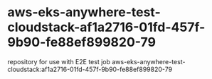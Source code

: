 # aws-eks-anywhere-test-cloudstack-af1a2716-01fd-457f-9b90-fe88ef899820-79
repository for use with E2E test job aws-eks-anywhere-test-cloudstack:af1a2716-01fd-457f-9b90-fe88ef899820-79
